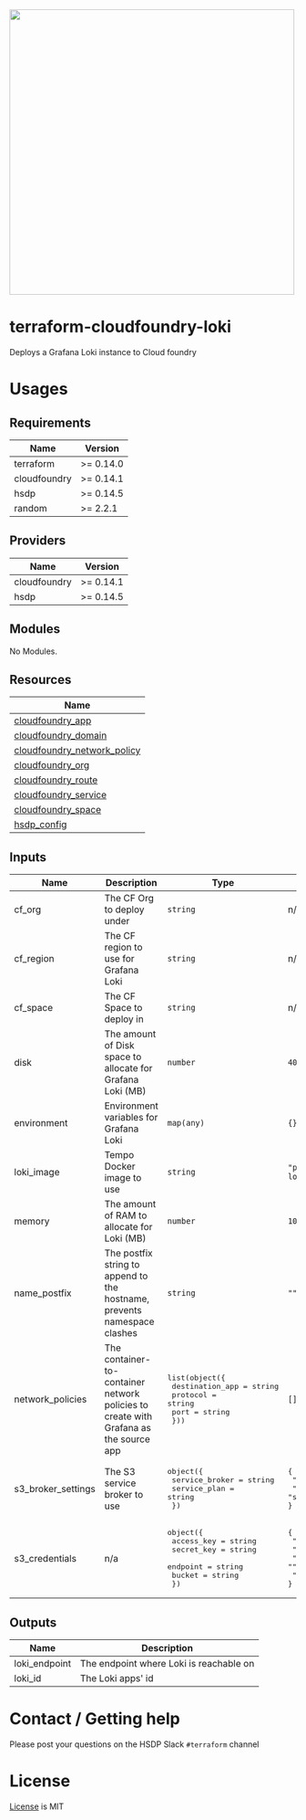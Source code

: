 <img src="https://cdn.rawgit.com/hashicorp/terraform-website/master/content/source/assets/images/logo-hashicorp.svg" width="500px">

# terraform-cloudfoundry-loki
Deploys a Grafana Loki instance to Cloud foundry

# Usages

<!--- BEGIN_TF_DOCS --->
## Requirements

| Name | Version |
|------|---------|
| terraform | >= 0.14.0 |
| cloudfoundry | >= 0.14.1 |
| hsdp | >= 0.14.5 |
| random | >= 2.2.1 |

## Providers

| Name | Version |
|------|---------|
| cloudfoundry | >= 0.14.1 |
| hsdp | >= 0.14.5 |

## Modules

No Modules.

## Resources

| Name |
|------|
| [cloudfoundry_app](https://registry.terraform.io/providers/cloudfoundry-community/cloudfoundry/0.14.1/docs/resources/app) |
| [cloudfoundry_domain](https://registry.terraform.io/providers/cloudfoundry-community/cloudfoundry/0.14.1/docs/data-sources/domain) |
| [cloudfoundry_network_policy](https://registry.terraform.io/providers/cloudfoundry-community/cloudfoundry/0.14.1/docs/resources/network_policy) |
| [cloudfoundry_org](https://registry.terraform.io/providers/cloudfoundry-community/cloudfoundry/0.14.1/docs/data-sources/org) |
| [cloudfoundry_route](https://registry.terraform.io/providers/cloudfoundry-community/cloudfoundry/0.14.1/docs/resources/route) |
| [cloudfoundry_service](https://registry.terraform.io/providers/cloudfoundry-community/cloudfoundry/0.14.1/docs/data-sources/service) |
| [cloudfoundry_space](https://registry.terraform.io/providers/cloudfoundry-community/cloudfoundry/0.14.1/docs/data-sources/space) |
| [hsdp_config](https://registry.terraform.io/providers/philips-software/hsdp/0.14.5/docs/data-sources/config) |

## Inputs

| Name | Description | Type | Default | Required |
|------|-------------|------|---------|:--------:|
| cf\_org | The CF Org to deploy under | `string` | n/a | yes |
| cf\_region | The CF region to use for Grafana Loki | `string` | n/a | yes |
| cf\_space | The CF Space to deploy in | `string` | n/a | yes |
| disk | The amount of Disk space to allocate for Grafana Loki (MB) | `number` | `4096` | no |
| environment | Environment variables for Grafana Loki | `map(any)` | `{}` | no |
| loki\_image | Tempo Docker image to use | `string` | `"philipslabs/cf-loki:v0.0.2"` | no |
| memory | The amount of RAM to allocate for Loki (MB) | `number` | `1024` | no |
| name\_postfix | The postfix string to append to the hostname, prevents namespace clashes | `string` | `""` | no |
| network\_policies | The container-to-container network policies to create with Grafana as the source app | <pre>list(object({<br>    destination_app = string<br>    protocol        = string<br>    port            = string<br>  }))</pre> | `[]` | no |
| s3\_broker\_settings | The S3 service broker to use | <pre>object({<br>    service_broker = string<br>    service_plan   = string<br>  })</pre> | <pre>{<br>  "service_broker": "hsdp-s3",<br>  "service_plan": "s3_bucket"<br>}</pre> | no |
| s3\_credentials | n/a | <pre>object({<br>    access_key = string<br>    secret_key = string<br>    endpoint   = string<br>    bucket     = string<br>  })</pre> | <pre>{<br>  "access_key": "",<br>  "bucket": "",<br>  "endpoint": "",<br>  "secret_key": ""<br>}</pre> | no |

## Outputs

| Name | Description |
|------|-------------|
| loki\_endpoint | The endpoint where Loki is reachable on |
| loki\_id | The Loki apps' id |
<!--- END_TF_DOCS --->

# Contact / Getting help

Please post your questions on the HSDP Slack `#terraform` channel

# License
[License](./LICENSE.md) is MIT
